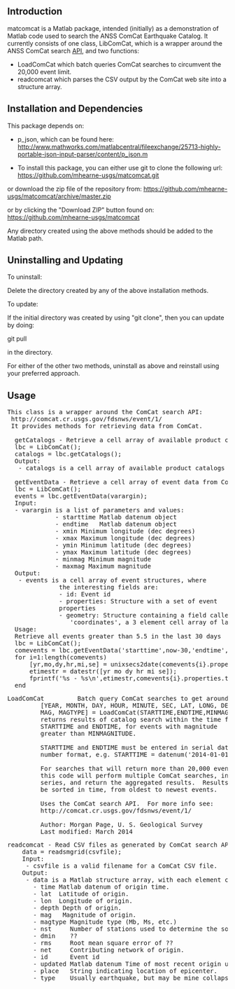Introduction
------------

matcomcat is a Matlab package, intended (initially) as a demonstration of Matlab code
used to search the ANSS ComCat Earthquake Catalog.  It currently consists of one class, LibComCat, which
is a wrapper around the ANSS ComCat search  <a href="http://comcat.cr.usgs.gov/fdsnws/event/1/">API</a>, and
two functions:

- LoadComCat which batch queries ComCat searches to circumvent the 20,000 event limit.
- readcomcat which parses the CSV output by the ComCat web site into a structure array. 

Installation and Dependencies
-----------------------------

This package depends on:
 * p_json, which can be found here: 
http://www.mathworks.com/matlabcentral/fileexchange/25713-highly-portable-json-input-parser/content/p_json.m

* To install this package, you can either use git to clone the following url:
https://github.com/mhearne-usgs/matcomcat.git

or download the zip file of the repository from:
https://github.com/mhearne-usgs/matcomcat/archive/master.zip

or by clicking the "Download ZIP" button found on:
https://github.com/mhearne-usgs/matcomcat

Any directory created using the above methods should be added to the Matlab path.

Uninstalling and Updating
-------------------------

To uninstall:

Delete the directory created by any of the above installation methods.

To update:

If the initial directory was created by using "git clone", then you can update
by doing:

git pull

in the directory.

For either of the other two methods, uninstall as above and reinstall using your preferred approach.

Usage
------------
<pre>This class is a wrapper around the ComCat search API:
 http://comcat.cr.usgs.gov/fdsnws/event/1/
 It provides methods for retrieving data from ComCat.
 
  getCatalogs - Retrieve a cell array of available product catalogs.
  lbc = LibComCat();
  catalogs = lbc.getCatalogs();
  Output:
   - catalogs is a cell array of available product catalogs
 
  getEventData - Retrieve a cell array of event data from Comcat.
  lbc = LibComCat();
  events = lbc.getEventData(varargin);
  Input:
  - varargin is a list of parameters and values:
             - starttime Matlab datenum object
             - endtime   Matlab datenum object
             - xmin Minimum longitude (dec degrees)
             - xmax Maximum longitude (dec degrees)
             - ymin Minimum latitude (dec degrees)
             - ymax Maximum latitude (dec degrees)
             - minmag Minimum magnitude
             - maxmag Maximum magnitude
  Output:
   - events is a cell array of event structures, where
              the interesting fields are:
              - id: Event id
              - properties: Structure with a set of event
              properties
              - geometry: Structure containing a field called
                 'coordinates', a 3 element cell array of lat,lon,depth
  Usage:
  Retrieve all events greater than 5.5 in the last 30 days
  lbc = LibComCat();
  comevents = lbc.getEventData('starttime',now-30,'endtime',now,'minmag',5.5);
  for i=1:length(comevents)
      [yr,mo,dy,hr,mi,se] = unixsecs2date(comevents{i}.properties.time/1000); %unix time stamp in ms
      etimestr = datestr([yr mo dy hr mi se]);
      fprintf('%s - %s\n',etimestr,comevents{i}.properties.title);
  end
</pre>

<pre>
LoadComCat         Batch query ComCat searches to get around NEIC 20,000 event limit
         [YEAR, MONTH, DAY, HOUR, MINUTE, SEC, LAT, LONG, DEPTH,
         MAG, MAGTYPE] = LoadComCat(STARTTIME,ENDTIME,MINMAGNITUDE)
         returns results of catalog search within the time frame
         STARTTIME and ENDTIME, for events with magnitude 
         greater than MINMAGNITUDE.
 
         STARTTIME and ENDTIME must be entered in serial date
         number format, e.g. STARTTIME = datenum('2014-01-01 00:00:00')
  
         For searches that will return more than 20,000 events,
         this code will perform multiple ComCat searches, in
         series, and return the aggregated results.  Results will
         be sorted in time, from oldest to newest events.
 
         Uses the ComCat search API.  For more info see: 
         http://comcat.cr.usgs.gov/fdsnws/event/1/
 
         Author: Morgan Page, U. S. Geological Survey
         Last modified: March 2014
</pre>

<pre>
readcomcat - Read CSV files as generated by ComCat search API.
    data = readsmgrid(csvfile);
    Input:
     - csvfile is a valid filename for a ComCat CSV file.
    Output:
     - data is a Matlab structure array, with each element containing fields:
       - time Matlab datenum of origin time.
       - lat  Latitude of origin.
       - lon  Longitude of origin.
       - depth Depth of origin.
       - mag   Magnitude of origin.
       - magtype Magnitude type (Mb, Ms, etc.)
       - nst     Number of stations used to determine the solution.
       - dmin    ??
       - rms     Root mean square error of ??
       - net     Contributing network of origin.
       - id      Event id
       - updated Matlab datenum Time of most recent origin update.
       - place   String indicating location of epicenter.
       - type    Usually earthquake, but may be mine collapse, mining explosion, etc.
</pre>
